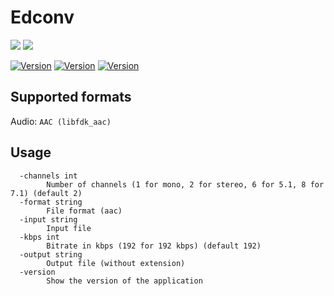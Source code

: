 # Edconv

<img src="https://img.shields.io/badge/go-%2300ADD8.svg?style=for-the-badge&logo=go&logoColor=white"/> <img src="https://shields.io/badge/FFmpeg-%23171717.svg?logo=ffmpeg&style=for-the-badge&labelColor=171717&logoColor=5cb85c"/>

[![Version](https://img.shields.io/badge/Version-1.2.0-blue)]()
[![Version](https://img.shields.io/badge/GoLang-v1.24.0-blue)]()
[![Version](https://img.shields.io/badge/FFmpeg-v7.1.1-blue)]()

## Supported formats

Audio: `AAC (libfdk_aac)`

## Usage

```
  -channels int
    	Number of channels (1 for mono, 2 for stereo, 6 for 5.1, 8 for 7.1) (default 2)
  -format string
    	File format (aac)
  -input string
    	Input file
  -kbps int
    	Bitrate in kbps (192 for 192 kbps) (default 192)
  -output string
    	Output file (without extension)
  -version
    	Show the version of the application
```